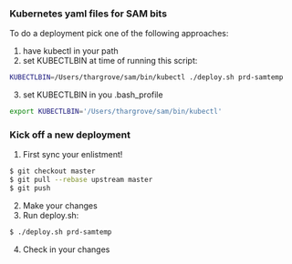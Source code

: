 ### Kubernetes yaml files for SAM bits

To do a deployment pick one of the following approaches:
1. have kubectl in your path
2. set KUBECTLBIN at time of running this script:
```sh
KUBECTLBIN=/Users/thargrove/sam/bin/kubectl ./deploy.sh prd-samtemp
```
3. set KUBECTLBIN in you .bash_profile
```sh
export KUBECTLBIN='/Users/thargrove/sam/bin/kubectl'
```

### Kick off a new deployment

1. First sync your enlistment!

```sh
$ git checkout master
$ git pull --rebase upstream master
$ git push
```

2. Make your changes
3. Run deploy.sh:

```sh
$ ./deploy.sh prd-samtemp
```

4. Check in your changes
